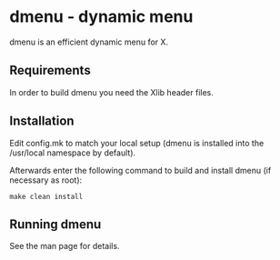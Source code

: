 # dmenu - dynamic menu
dmenu is an efficient dynamic menu for X.

## Requirements
In order to build dmenu you need the Xlib header files.

## Installation
Edit config.mk to match your local setup (dmenu is installed into
the /usr/local namespace by default).

Afterwards enter the following command to build and install dmenu
(if necessary as root):

```
make clean install
```

## Running dmenu
See the man page for details.
